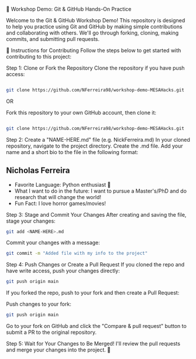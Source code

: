🚀 Workshop Demo: Git & GitHub Hands-On Practice

Welcome to the Git & GitHub Workshop Demo! This repository is designed to help you practice using Git and GitHub by making simple contributions and collaborating with others. We'll go through forking, cloning, making commits, and submitting pull requests.

📝 Instructions for Contributing
Follow the steps below to get started with contributing to this project:

Step 1: Clone or Fork the Repository
Clone the repository if you have push access:

```bash

git clone https://github.com/NFerreira98/workshop-demo-MESAHacks.git 
```
OR

Fork this repository to your own GitHub account, then clone it:

```bash

git clone https://github.com/NFerreira98/workshop-demo-MESAHacks.git
```
Step 2: Create a "NAME-HERE.md" file (e.g. NickFerreira.md)
In your cloned repository, navigate to the project directory.
Create the <NAME-HERE>.md file.
Add your name and a short bio to the file in the following format:

## Nicholas Ferreira
- Favorite Language: Python enthusiast 🐍
- What I want to do in the future: I want to pursue a Master's/PhD and do research that will change the world!
- Fun Fact: I love horror games/movies!

Step 3: Stage and Commit Your Changes
After creating and saving the file, stage your changes:

```bash
git add <NAME-HERE>.md
```

Commit your changes with a message:

```bash
git commit -m "Added file with my info to the project"
```

Step 4: Push Changes or Create a Pull Request
If you cloned the repo and have write access, push your changes directly:

```bash
git push origin main
```
If you forked the repo, push to your fork and then create a Pull Request:

Push changes to your fork:

```bash
git push origin main
```

Go to your fork on GitHub and click the "Compare & pull request" button to submit a PR to the original repository.

Step 5: Wait for Your Changes to Be Merged!
I'll review the pull requests and merge your changes into the project. 🎉
